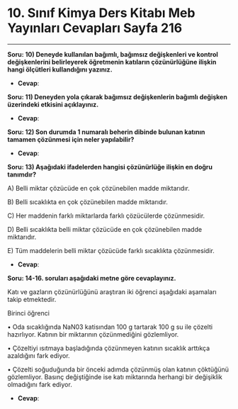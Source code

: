# 10. Sınıf Kimya Ders Kitabı Meb Yayınları Cevapları Sayfa 216

---

**Soru: 10) Deneyde kullanılan bağımlı, bağımsız değişkenleri ve kontrol değişkenlerini belirleyerek öğretmenin katıların çözünürlüğüne ilişkin hangi ölçütleri kullandığını yazınız.**

-   **Cevap**:

**Soru: 11) Deneyden yola çıkarak bağımsız değişkenlerin bağımlı değişken üzerindeki etkisini açıklayınız.**

-   **Cevap**:

**Soru: 12) Son durumda 1 numaralı beherin dibinde bulunan katının tamamen çözünmesi için neler yapılabilir?**

-   **Cevap**:

**Soru: 13) Aşağıdaki ifadelerden hangisi çözünürlüğe ilişkin en doğru tanımdır?**

A) Belli miktar çözücüde en çok çözünebilen madde miktarıdır.

 B) Belli sıcaklıkta en çok çözünebilen madde miktarıdır.

 C) Her maddenin farklı miktarlarda farklı çözücülerde çözünmesidir.

 D) Belli sıcaklıkta belli miktar çözücüde en çok çözünebilen madde miktarıdır.

 E) Tüm maddelerin belli miktar çözücüde farklı sıcaklıkta çözünmesidir.

-   **Cevap**:

**Soru: 14-16. soruları aşağıdaki metne göre cevaplayınız.**

Katı ve gazların çözünürlüğünü araştıran iki öğrenci aşağıdaki aşamaları takip etmektedir.

 Birinci öğrenci

 • Oda sıcaklığında NaN03 katisından 100 g tartarak 100 g su ile çözelti hazırlıyor. Katının bir miktarının çözünmediğini gözlemliyor.

 • Çözeltiyi ısıtmaya başladığında çözünmeyen katının sıcaklık arttıkça azaldığını fark ediyor.

 • Çözelti soğuduğunda bir önceki adımda çözünmüş olan katının çöktüğünü gözlemliyor. Basınç değiştiğinde ise katı miktarında herhangi bir değişiklik olmadığını fark ediyor.

-   **Cevap**: